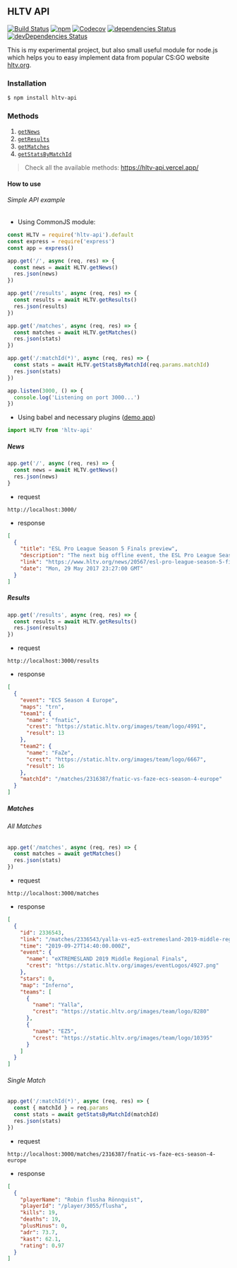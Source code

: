 ## HLTV API

[![Build Status](https://travis-ci.org/dajk/hltv-api.svg?branch=master)](https://travis-ci.org/dajk/hltv-api)
[![npm](https://img.shields.io/npm/v/hltv-api.svg)](http://npm.im/hltv-api)
[![Codecov](https://img.shields.io/codecov/c/github/dajk/hltv-api.svg?maxAge=2592000)](https://codecov.io/gh/dajk/hltv-api)
[![dependencies Status](https://david-dm.org/dajk/hltv-api/status.svg)](https://david-dm.org/dajk/hltv-api)
[![devDependencies Status](https://david-dm.org/dajk/hltv-api/dev-status.svg)](https://david-dm.org/dajk/hltv-api?type=dev)

This is my experimental project, but also small useful module for node.js which helps you to easy implement data from popular CS:GO website [hltv.org](http://www.hltv.org/).

### Installation

```bash
$ npm install hltv-api
```

### Methods

1. [`getNews`](#news)
2. [`getResults`](#results)
3. [`getMatches`](#all-matches)
4. [`getStatsByMatchId`](#single-match)

> Check all the available methods: https://hltv-api.vercel.app/

#### How to use

###### Simple API example

- Using CommonJS module:

```js
const HLTV = require('hltv-api').default
const express = require('express')
const app = express()

app.get('/', async (req, res) => {
  const news = await HLTV.getNews()
  res.json(news)
})

app.get('/results', async (req, res) => {
  const results = await HLTV.getResults()
  res.json(results)
})

app.get('/matches', async (req, res) => {
  const matches = await HLTV.getMatches()
  res.json(stats)
})

app.get('/:matchId(*)', async (req, res) => {
  const stats = await HLTV.getStatsByMatchId(req.params.matchId)
  res.json(stats)
})

app.listen(3000, () => {
  console.log('Listening on port 3000...')
})
```

- Using babel and necessary plugins ([demo app](/demo-app/index.js))

```js
import HLTV from 'hltv-api'
```

##### News

```js
app.get('/', async (req, res) => {
  const news = await HLTV.getNews()
  res.json(news)
}
```

- request

```
http://localhost:3000/
```

- response

```json
[
  {
    "title": "ESL Pro League Season 5 Finals preview",
    "description": "The next big offline event, the ESL Pro League Season 5 Finals, is kicking off tomorrow, May 30, with the round-robin group stage. We have put together a preview where we delve into each of the 12 teams taking part in the $750,000 tournament.",
    "link": "https://www.hltv.org/news/20567/esl-pro-league-season-5-finals-preview",
    "date": "Mon, 29 May 2017 23:27:00 GMT"
  }
]
```

##### Results

```js
app.get('/results', async (req, res) => {
  const results = await HLTV.getResults()
  res.json(results)
})
```

- request

```
http://localhost:3000/results
```

- response

```json
[
  {
    "event": "ECS Season 4 Europe",
    "maps": "trn",
    "team1": {
      "name": "fnatic",
      "crest": "https://static.hltv.org/images/team/logo/4991",
      "result": 13
    },
    "team2": {
      "name": "FaZe",
      "crest": "https://static.hltv.org/images/team/logo/6667",
      "result": 16
    },
    "matchId": "/matches/2316387/fnatic-vs-faze-ecs-season-4-europe"
  }
]
```

##### Matches

###### All Matches

```js
app.get('/matches', async (req, res) => {
  const matches = await getMatches()
  res.json(stats)
})
```

- request

```
http://localhost:3000/matches
```

- response

```json
[
  {
    "id": 2336543,
    "link": "/matches/2336543/yalla-vs-ez5-extremesland-2019-middle-regional-finals",
    "time": "2019-09-27T14:40:00.000Z",
    "event": {
      "name": "eXTREMESLAND 2019 Middle Regional Finals",
      "crest": "https://static.hltv.org/images/eventLogos/4927.png"
    },
    "stars": 0,
    "map": "Inferno",
    "teams": [
      {
        "name": "Yalla",
        "crest": "https://static.hltv.org/images/team/logo/8280"
      },
      {
        "name": "EZ5",
        "crest": "https://static.hltv.org/images/team/logo/10395"
      }
    ]
  }
]
```

###### Single Match

```js
app.get('/:matchId(*)', async (req, res) => {
  const { matchId } = req.params
  const stats = await getStatsByMatchId(matchId)
  res.json(stats)
})
```

- request

```
http://localhost:3000/matches/2316387/fnatic-vs-faze-ecs-season-4-europe
```

- response

```json
[
  {
    "playerName": "Robin flusha Rönnquist",
    "playerId": "/player/3055/flusha",
    "kills": 19,
    "deaths": 19,
    "plusMinus": 0,
    "adr": 73.7,
    "kast": 62.1,
    "rating": 0.97
  }
]
```
